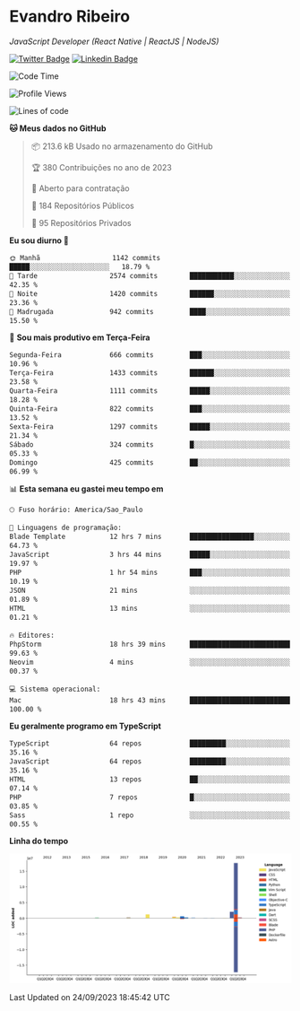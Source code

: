 # Evandro **Ribeiro**

*JavaScript Developer (React Native | ReactJS | NodeJS)*

[![Twitter Badge](https://img.shields.io/badge/-@ribeiroevandro-201B2D?style=flat-square&labelColor=201B2D&logo=twitter&logoColor=white&link=https://twitter.com/ribeiroevandro)](https://twitter.com/ribeiroevandro) 
[![Linkedin Badge](https://img.shields.io/badge/-Evandro%20Ribeiro-201B2D?style=flat-square&logo=Linkedin&logoColor=white&link=https://www.linkedin.com/in/ribeiroevandro)](https://www.linkedin.com/in/ribeiroevandro) 


<!--START_SECTION:waka-->
![Code Time](http://img.shields.io/badge/Code%20Time-3%2C419%20hrs%2045%20mins-blue)

![Profile Views](http://img.shields.io/badge/Visualizac%C3%B5es%20do%20perfil-0-blue)

![Lines of code](https://img.shields.io/badge/Desde%20o%20Hello%20World%20eu%20escrevi-23.1%20million%20linhas%20de%20c%C3%B3digo-blue)

**🐱 Meus dados no GitHub** 

> 📦 213.6 kB Usado no armazenamento do GitHub 
 > 
> 🏆 380 Contribuições no ano de 2023
 > 
> 💼 Aberto para contratação
 > 
> 📜 184 Repositórios Públicos 
 > 
> 🔑 95 Repositórios Privados 
 > 
**Eu sou diurno 🐤** 

```text
🌞 Manhã                  1142 commits        █████░░░░░░░░░░░░░░░░░░░░   18.79 % 
🌆 Tarde                  2574 commits        ███████████░░░░░░░░░░░░░░   42.35 % 
🌃 Noite                  1420 commits        ██████░░░░░░░░░░░░░░░░░░░   23.36 % 
🌙 Madrugada              942 commits         ████░░░░░░░░░░░░░░░░░░░░░   15.50 % 
```
📅 **Sou mais produtivo em Terça-Feira** 

```text
Segunda-Feira            666 commits         ███░░░░░░░░░░░░░░░░░░░░░░   10.96 % 
Terça-Feira              1433 commits        ██████░░░░░░░░░░░░░░░░░░░   23.58 % 
Quarta-Feira             1111 commits        █████░░░░░░░░░░░░░░░░░░░░   18.28 % 
Quinta-Feira             822 commits         ███░░░░░░░░░░░░░░░░░░░░░░   13.52 % 
Sexta-Feira              1297 commits        █████░░░░░░░░░░░░░░░░░░░░   21.34 % 
Sábado                   324 commits         █░░░░░░░░░░░░░░░░░░░░░░░░   05.33 % 
Domingo                  425 commits         ██░░░░░░░░░░░░░░░░░░░░░░░   06.99 % 
```


📊 **Esta semana eu gastei meu tempo em** 

```text
🕑︎ Fuso horário: America/Sao_Paulo

💬 Linguagens de programação: 
Blade Template           12 hrs 7 mins       ████████████████░░░░░░░░░   64.73 % 
JavaScript               3 hrs 44 mins       █████░░░░░░░░░░░░░░░░░░░░   19.97 % 
PHP                      1 hr 54 mins        ███░░░░░░░░░░░░░░░░░░░░░░   10.19 % 
JSON                     21 mins             ░░░░░░░░░░░░░░░░░░░░░░░░░   01.89 % 
HTML                     13 mins             ░░░░░░░░░░░░░░░░░░░░░░░░░   01.21 % 

🔥 Editores: 
PhpStorm                 18 hrs 39 mins      █████████████████████████   99.63 % 
Neovim                   4 mins              ░░░░░░░░░░░░░░░░░░░░░░░░░   00.37 % 

💻 Sistema operacional: 
Mac                      18 hrs 43 mins      █████████████████████████   100.00 % 
```

**Eu geralmente programo em TypeScript** 

```text
TypeScript               64 repos            █████████░░░░░░░░░░░░░░░░   35.16 % 
JavaScript               64 repos            █████████░░░░░░░░░░░░░░░░   35.16 % 
HTML                     13 repos            ██░░░░░░░░░░░░░░░░░░░░░░░   07.14 % 
PHP                      7 repos             █░░░░░░░░░░░░░░░░░░░░░░░░   03.85 % 
Sass                     1 repo              ░░░░░░░░░░░░░░░░░░░░░░░░░   00.55 % 
```



**Linha do tempo**

![Lines of Code chart](https://raw.githubusercontent.com/ribeiroevandro/ribeiroevandro/main/assets/bar_graph.png)


 Last Updated on 24/09/2023 18:45:42 UTC
<!--END_SECTION:waka-->
